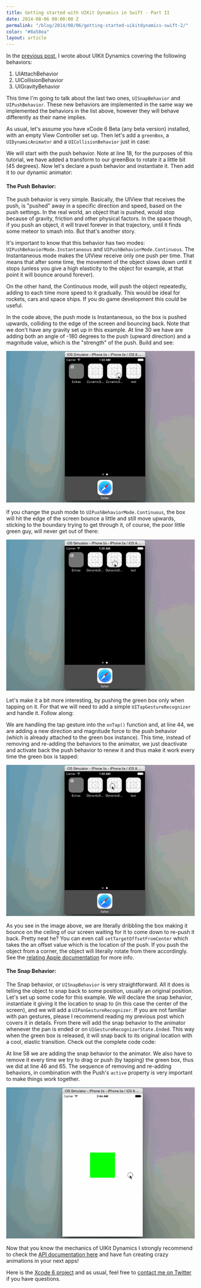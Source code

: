 ```yaml
---
title: Getting started with UIKit Dynamics in Swift - Part II
date: 2014-08-06 00:00:00 Z
permalink: "/blog/2014/08/06/getting-started-uikitdynamics-swift-2/"
color: "#8a58ea"
layout: article
---
```


In the [previous post](//omarfouad.com/blog/2014/08/02/getting-started-uikitdynamics-swift/), I wrote about UIKit Dynamics covering the following behaviors:

1. UIAttachBehavior
2. UICollisionBehavior
3. UIGravityBehavior

This time I'm going to talk about the last two ones, `UISnapBehavior` and `UIPushBehavior`.
These new behaviors are implemented in the same way we implemented the behaviors in the list above, however they will behave differently as their name implies. 

As usual, let's assume you have xCode 6 Beta (any beta version) installed, with an empty View Controller set up. Then let's add a `greenBox`, a `UIDynamicAnimator` and a `UICollisionBehavior` just in case:

<script src="//gist.github.com/omarfouad/a4be0d3b5d10d47c9663.js"></script>

We will start with the push behavior. Note at line 18, for the purposes of this tutorial, we have added a transform to our greenBox to rotate it a little bit (45 degrees). Now let's declare a push behavior and instantiate it. Then add it to our dynamic animator:

<script src="//gist.github.com/omarfouad/08e69d0cdc6f5b9acc15.js"></script>

#### The Push Behavior:

The push behavior is very simple. Basically, the UIView that receives the push, is "pushed" away in a specific direction and speed, based on the push settings. In the real world, an object that is pushed, would stop because of gravity, friction and other physical factors. In the space though, if you push an object, it will travel forever in that trajectory, until it finds some meteor to smash into. But that's another story.

It's important to know that this behavior has two modes: `UIPushBehaviorMode.Instantaneous` and `UIPushBehaviorMode.Continuous`. The Instantaneous mode makes the UIView receive only one push per time. That means that after some time, the movement of the object slows down until it stops (unless you give a high elasticity to the object for example, at that point it will bounce around forever). 

On the other hand, the Continuous mode, will push the object repeatedly, adding to each time more speed to it gradually. This would be ideal for rockets, cars and space ships. If you do game development this could be useful. 

In the code above, the push mode is Instantaneous, so the box is pushed upwards, colliding to the edge of the screen and bouncing back. Note that we don't have any gravity set up in this example. At line 30 we have are adding both an angle of -180 degrees to the push (upward direction) and a magnitude value, which is the "strength" of the push. Build and see:


![](/assets/images/posts/uikitdynamics2-1.gif)


If you change the push mode to `UIPushBehaviorMode.Continuous`, the box will hit the edge of the screen bounce a little and still move upwards, sticking to the boundary trying to get through it, of course, the poor little green guy, will never get out of there: 


![](/assets/images/posts/uikitdynamics2-2.gif)


Let's make it a bit more interesting, by pushing the green box only when tapping on it. For that we will need to add a simple `UITapGestureRecognizer` and handle it. Follow along: 

<script src="https://gist.github.com/omarfouad/f2d1e916bc204a89661d.js"></script>

We are handling the tap gesture into the `onTap()` function and, at line 44, we are adding a new direction and magnitude force to the push behavior (which is already attached to the green box instance). This time, instead of removing and re-adding the behaviors to the animator, we just deactivate and activate back the push behavior to renew it and thus make it work every time the green box is tapped:

![](/assets/images/posts/uikitdynamics2-3.gif)

As you see in the image above, we are literally dribbling the box making it bounce on the ceiling of our screen waiting for it to come down to re-push it back. Pretty neat he? You can even call `setTargetOffsetFromCenter` which takes the an offset value which is the location of the push. If you push the object from a corner, the object will literally rotate from there accordingly. See the [relating Apple documentation](https://developer.apple.com/library/ios/documentation/uikit/reference/UIPushBehavior_Class/Reference/Reference.html#//apple_ref/occ/instm/UIPushBehavior/targetOffsetFromCenterForItem:) for more info.

#### The Snap Behavior:

The Snap behavior, or `UISnapBehavior` is very straightforward. All it does is telling the object to snap back to some position, usually an original position. Let's set up some code for this example. We will declare the snap behavior, instantiate it giving it the location to snap to (in this case the center of the screen), and we will add a `UIPanGestureRecognizer`. If you are not familiar with pan gestures, please I recommend reading my previous post which covers it in details. From there will add the snap behavior to the animator whenever the pan is ended or on `UIGestureRecognizerState.Ended`. This way when the green box is released, it will snap back to its original location with a cool, elastic transition. Check out the complete code code:

<script src="https://gist.github.com/omarfouad/692f8ac36c352bf9e5af.js"></script>

At line 58 we are adding the snap behavior to the animator. We also have to remove it every time we try to drag or push (by tapping) the green box, thus we did at line 46 and 65. The sequence of removing and re-adding behaviors, in combination with the Push's `active` property is very important to make things work together. 

![](/assets/images/posts/uikitdynamics2-4.gif)

Now that you know the mechanics of UIKit Dynamics I strongly recommend to check the [API documentation here](https://developer.apple.com/library/ios/documentation/uikit/reference/UIDynamicAnimator_Class/Reference/Reference.html#//apple_ref/doc/uid/TP40013153) and have fun creating crazy animations in your next apps!

Here is the [Xcode 6 project](https://dl.dropboxusercontent.com/u/3105794/DynamicSquareApp2.zip) and as usual, feel free to [contact me on Twitter](https://twitter.com/omarfouad) if you have questions.